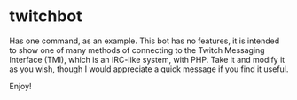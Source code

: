# twitchbot
Has one command, as an example. This bot has no features, it is intended to show one of many methods of connecting to the Twitch Messaging Interface (TMI), which is an IRC-like system, with PHP. Take it and modify it as you wish, though I would appreciate a quick message if you find it useful.

Enjoy!
